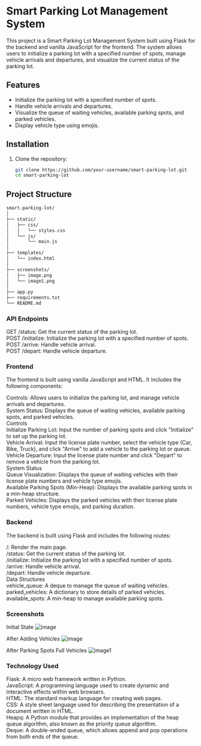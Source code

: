 # Smart Parking Lot Management System

This project is a Smart Parking Lot Management System built using Flask for the backend and vanilla JavaScript for the frontend. The system allows users to initialize a parking lot with a specified number of spots, manage vehicle arrivals and departures, and visualize the current status of the parking lot.

## Features

- Initialize the parking lot with a specified number of spots.
- Handle vehicle arrivals and departures.
- Visualize the queue of waiting vehicles, available parking spots, and parked vehicles.
- Display vehicle type using emojis.

## Installation

1. Clone the repository:

   ```sh
   git clone https://github.com/your-username/smart-parking-lot.git
   cd smart-parking-lot
   ```

## Project Structure

```markdown
smart-parking-lot/
│
├── static/
│   ├── css/
│   │   └── styles.css
│   └── js/
│       └── main.js
│
├── templates/
│   └── index.html
│
├── screenshots/
│   ├── image.png
│   └── image1.png
│
├── app.py
├── requirements.txt
└── README.md
```

### API Endpoints
GET /status: Get the current status of the parking lot. <br>
POST /initialize: Initialize the parking lot with a specified number of spots.  <br>
POST /arrive: Handle vehicle arrival. <br>
POST /depart: Handle vehicle departure. <br>
### Frontend
The frontend is built using vanilla JavaScript and HTML. It includes the following components: <br>

Controls: Allows users to initialize the parking lot, and manage vehicle arrivals and departures. <br>
System Status: Displays the queue of waiting vehicles, available parking spots, and parked vehicles. <br>
Controls <br>
Initialize Parking Lot: Input the number of parking spots and click "Initialize" to set up the parking lot. <br>
Vehicle Arrival: Input the license plate number, select the vehicle type (Car, Bike, Truck), and click "Arrive" to add a vehicle to the parking lot or queue. <br>
Vehicle Departure: Input the license plate number and click "Depart" to remove a vehicle from the parking lot. <br>
System Status <br>
Queue Visualization: Displays the queue of waiting vehicles with their license plate numbers and vehicle type emojis.<br>
Available Parking Spots (Min-Heap): Displays the available parking spots in a min-heap structure.<br>
Parked Vehicles: Displays the parked vehicles with their license plate numbers, vehicle type emojis, and parking duration.<br>
### Backend
The backend is built using Flask and includes the following routes:<br>

/: Render the main page.<br>
/status: Get the current status of the parking lot.<br>
/initialize: Initialize the parking lot with a specified number of spots.<br>
/arrive: Handle vehicle arrival.<br>
/depart: Handle vehicle departure.<br>
Data Structures<br>
vehicle_queue: A deque to manage the queue of waiting vehicles.<br>
parked_vehicles: A dictionary to store details of parked vehicles.<br>
available_spots: A min-heap to manage available parking spots.<br>
### Screenshots
Initial State 
![image](https://github.com/user-attachments/assets/5537ff90-9a4a-46e7-bdbc-ffd01bf895ee)

After Adding Vehicles
![image](https://github.com/user-attachments/assets/38ad3bd6-a96c-4eea-b8cc-16a3aff54fd7)


After Parking Spots Full Vehicles
![image1](https://github.com/user-attachments/assets/1920fe92-304a-4781-993e-599b4f17d70f)



### Technology Used
Flask: A micro web framework written in Python.<br>
JavaScript: A programming language used to create dynamic and interactive effects within web browsers.<br>
HTML: The standard markup language for creating web pages.<br>
CSS: A style sheet language used for describing the presentation of a document written in HTML.<br>
Heapq: A Python module that provides an implementation of the heap queue algorithm, also known as the priority queue algorithm.<br>
Deque: A double-ended queue, which allows append and pop operations from both ends of the queue.<br>
